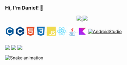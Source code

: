 ### Hi, I'm Daniel! 👋

<div align="center">
  <a href="#">
     <img height="180em" src="https://github-readme-stats.vercel.app/api?username=Daniel-Albino&show_icons=true&bg_color=0d1117&hide_border=true&title_color=8f81c4&text_color=ffffff&icon_color=8f81c4&border_color=63a6fc&include_all_commits=true&count_private=true"/>
  </a>
   <a href="#">
    <img height="180em" src="https://github-readme-stats.vercel.app/api/top-langs/?username=Daniel-Albino&layout=compact&bg_color=0d1117&hide_border=true&title_color=8f81c4&text_color=fff&icon_color=8f81c4&border_color=63a6fc&langs_count=10"/>
  </a>
</div>
  
<div style="display: inline_block;"><br>
  <a href="#">
    <img align="center" alt="C" height="30" width="30" src="https://raw.githubusercontent.com/devicons/devicon/master/icons/c/c-plain.svg"/>
    <img align="center" alt="C++" height="30" width="30" src="https://raw.githubusercontent.com/devicons/devicon/master/icons/cplusplus/cplusplus-plain.svg"/>
    <img align="center" alt="HTML" height="30" width="30" src="https://raw.githubusercontent.com/devicons/devicon/master/icons/html5/html5-plain.svg"/>
    <img align="center" alt="CSS" height="30" width="30" src="https://raw.githubusercontent.com/devicons/devicon/master/icons/css3/css3-plain.svg"/>
    <img align="center" alt="JS" height="30" width="30" src="https://raw.githubusercontent.com/devicons/devicon/master/icons/javascript/javascript-plain.svg"/>
    <img align="center" alt="ReactJS" height="30" width="30" src="https://raw.githubusercontent.com/devicons/devicon/master/icons/react/react-original.svg"/>
    <img align="center" alt="Java" height="30" width="30" src="https://raw.githubusercontent.com/devicons/devicon/master/icons/java/java-original.svg"/>
    <img align="center" alt="Kotlin" height="30" width="30" src="https://raw.githubusercontent.com/devicons/devicon/master/icons/kotlin/kotlin-original.svg"/>
    <img align="center" alt="AndroidStudio" height="30" width="30" src="https://cdn.jsdelivr.net/gh/devicons/devicon/icons/androidstudio/androidstudio-original.svg" />
  </a>
</div>

##

<div> 
  <a href="https://www.instagram.com/daniel.albino.543/" target="_blank"><img src="https://img.shields.io/badge/-Instagram-%23E4405F?style=for-the-badge&logo=instagram&logoColor=white" target="_blank"></a>
  <a href = "mailto:danielalbino@live.com.pt"><img src="https://img.shields.io/badge/Microsoft_Outlook-0078D4?style=for-the-badge&logo=microsoft-outlook&logoColor=white" target="_blank"></a>
  <a href="https://www.facebook.com/daniel.albino.3344/" target="_blank"><img src="https://img.shields.io/badge/Facebook-1877F2?style=for-the-badge&logo=facebook&logoColor=white" target="_blank"></a>
  
</div>
  
![Snake animation](https://github.com/Daniel-Albino/Daniel-Albino/blob/output/github-contribution-grid-snake.svg)
<!--
**Daniel-Albino/daniel-albino** is a ✨ _special_ ✨ repository because its `README.md` (this file) appears on your GitHub profile.

Here are some ideas to get you started:

- 🔭 I’m currently working on ...
- 🌱 I’m currently learning ...
- 👯 I’m looking to collaborate on ...
- 🤔 I’m looking for help with ...
- 💬 Ask me about ...
- 📫 How to reach me: ...
- 😄 Pronouns: ...
- ⚡ Fun fact: ...
-->
